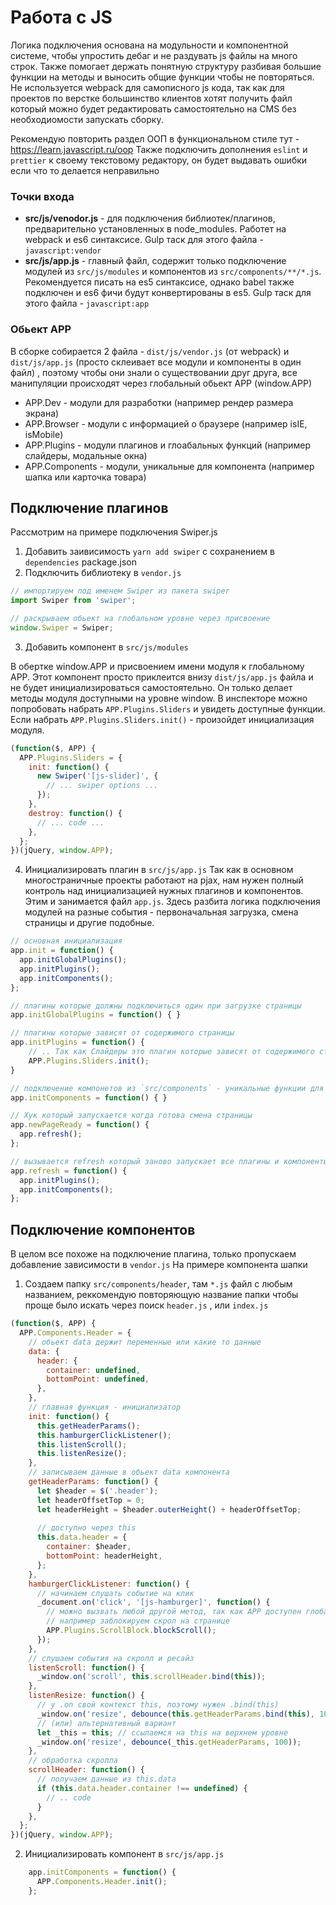 # Работа с JS

Логика подключения основана на модульности и компонентной системе, чтобы упростить дебаг и не раздувать js файлы на много строк. Также помогает держать понятную структуру разбивая большие функции на методы и выносить общие функции чтобы не повторяться. Не используется webpack для самописного js кода, так как для проектов по верстке большинство клиентов хотят получить файл который можно будет редактировать самостоятельно на CMS без необходиомости запускать сборку.

Рекомендую повторить раздел ООП в функциональном стиле тут - https://learn.javascript.ru/oop 
Также подключить дополнения `eslint` и `prettier` к своему текстовому редактору, он будет выдавать ошибки если что то делается неправильно

### Точки входа
- **src/js/venodor.js** - для подключения библиотек/плагинов, предварительно установленных в node_modules. Работет на webpack и es6 синтаксисе. Gulp таск для этого файла - `javascript:vendor`
- **src/js/app.js** - главный файл, содержит только подключение модулей из `src/js/modules` и компонентов из `src/components/**/*.js`. Рекомендуется писать на es5 синтаксисе, однако babel также подключен и es6  фичи будут конвертированы в es5. Gulp таск для этого файла - `javascript:app`

### Обьект APP
В сборке собирается 2 файла - `dist/js/vendor.js` (от webpack) и `dist/js/app.js` (просто склеивает все модули и компоненты в один файл) , поэтому чтобы они знали о существовании друг друга, все манипуляции происходят через глобальный обьект APP (window.APP)

- APP.Dev - модули для разработки (например рендер размера экрана)
- APP.Browser - модули с информацией о браузере (например isIE, isMobile)
- APP.Plugins - модули плагинов и глоабальных функций (например слайдеры, модальные окна)
- APP.Components - модули, уникальные для компонента (например шапка или карточка товара)


## Подключение плагинов
Рассмотрим на примере подключения Swiper.js
1. Добавить заивисимость `yarn add swiper` с сохранением в `dependencies` package.json
2. Подключить библиотеку в `vendor.js` 

```js
// импортируем под именем Swiper из пакета swiper
import Swiper from 'swiper';

// раскрываем обьект на глобальном уровне через присвоение
window.Swiper = Swiper;
```

3. Добавить компонент в `src/js/modules`

В обертке window.APP и присвоением имени модуля к глобальному APP. Этот компонент просто приклеится внизу `dist/js/app.js` файла и не будет инициализироваться самостоятельно. Он только делает методы модуля доступными на уровне window. В инспекторе можно попробовать набрать `APP.Plugins.Sliders` и увидеть доступные функции. Если набрать `APP.Plugins.Sliders.init()` - произойдет инициализация модуля.

```js
(function($, APP) {
  APP.Plugins.Sliders = {
    init: function() {
      new Swiper('[js-slider]', {
        // ... swiper options ...
      });
    },
    destroy: function() {
      // ... code ...
    },
  };
})(jQuery, window.APP);
```


4. Инициализировать плагин в `src/js/app.js`
Так как в основном многостраничные проекты работают на pjax, нам нужен полный контроль над инициализацией нужных плагинов и компонентов. Этим и занимается файл `app.js`. Здесь разбита логика подключения модулей на разные события - первоначальная загрузка, смена страницы и другие подобные.

```js
// основная инициализация
app.init = function() {
  app.initGlobalPlugins();
  app.initPlugins();
  app.initComponents();
};

// плагины которые должны подключиться один при загрузке страницы
app.initGlobalPlugins = function() { }

// плагины которые зависят от содержимого страницы
app.initPlugins = function() {
    // .. Так как Слайдеры это плагин которые зависят от содержимого страницы подключаем здесь
    APP.Plugins.Sliders.init();
}

// подключение компонетов из `src/components` - уникальные функции для конкретного блока(компонента)
app.initComponents = function() { }

// Хук который запускается когда готова смена страницы
app.newPageReady = function() {
  app.refresh();
};

// вызывается refresh который заново запускает все плагины и компоненты (за исключением глобальных)
app.refresh = function() {
  app.initPlugins();
  app.initComponents();
};
```

## Подключение компонентов
В целом все похоже на подключение плагина, только пропускаем добавление зависимости в `vendor.js`
На примере компонента шапки

1. Создаем папку `src/components/header`, там `*.js` файл с любым названием, реккомендую повторяющую название папки чтобы проще было искать через поиск `header.js` , или `index.js`

```js
(function($, APP) {
  APP.Components.Header = {
    // обьект data держит переменные или какие то данные
    data: {
      header: {
        container: undefined,
        bottomPoint: undefined,
      },
    },
    // главная функция - инициализатор
    init: function() {
      this.getHeaderParams();
      this.hamburgerClickListener();
      this.listenScroll();
      this.listenResize();
    },
    // записываем данные в обьект data компонента
    getHeaderParams: function() {
      let $header = $('.header');
      let headerOffsetTop = 0;
      let headerHeight = $header.outerHeight() + headerOffsetTop;
      
      // доступно через this
      this.data.header = {
        container: $header,
        bottomPoint: headerHeight,
      };
    },
    hamburgerClickListener: function() {
      // начинаем слушать событие на клик
      _document.on('click', '[js-hamburger]', function() {
        // можно вызвать любой другой метод, так как APP доступен глобально
        // например заблокируем скрол на странице
        APP.Plugins.ScrollBlock.blockScroll();
      });
    },
    // слушаем события на скролл и ресайз
    listenScroll: function() {
      _window.on('scroll', this.scrollHeader.bind(this));
    },
    listenResize: function() {
      // у .on свой контекст this, поэтому нужен .bind(this)
      _window.on('resize', debounce(this.getHeaderParams.bind(this), 100));
      // (или) альтернативный вариант
      let _this = this; // ссылаемся на this на верхнем уровне
      _window.on('resize', debounce(_this.getHeaderParams, 100));
    },
    // обработка скролла
    scrollHeader: function() {
      // получаем данные из this.data
      if (this.data.header.container !== undefined) {
        // .. code
      }
    },
  };
})(jQuery, window.APP);
```


2. Инициализировать компонент в `src/js/app.js`
```js
    app.initComponents = function() {
      APP.Components.Header.init();
    };
```

